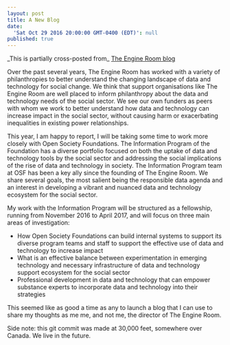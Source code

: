```yaml
---
layout: post
title: A New Blog
date:
  'Sat Oct 29 2016 20:00:00 GMT-0400 (EDT)': null
published: true
---
```


<p>_This is partially cross-posted from_ <a href="https://www.theengineroom.org/a-temporary-transfer-data-and-technology-fellowship-at-open-society-foundations/">The Engine Room blog</a>
</p>

<p>Over the past several years, The Engine Room has worked with a variety of philanthropies to better understand the changing landscape of data and technology for social change. We think that support organisations like The Engine Room are well placed to inform philanthropy about the data and technology needs of the social sector. We see our own funders as peers with whom we work to better understand how data and technology can increase impact in the social sector, without causing harm or exacerbating inequalities in existing power relationships.

This year, I am happy to report, I will be taking some time to work more closely with Open Society Foundations. The Information Program of the Foundation has a diverse portfolio focused on both the uptake of data and technology tools by the social sector and addressing the social implications of the rise of data and technology in society. The Information Program team at OSF has been a key ally since the founding of The Engine Room. We share several goals, the most salient being the responsible data agenda and an interest in developing a vibrant and nuanced data and technology ecosystem for the social sector.</p>

My work with the Information Program will be structured as a fellowship, running from November 2016 to April 2017, and will focus on three main areas of investigation:

- How Open Society Foundations can build internal systems to support its diverse program teams and staff to support the effective use of data and technology to increase impact
- What is an effective balance between experimentation in emerging technology and necessary infrastructure of data and technology support ecosystem for the social sector
- Professional development in data and technology that can empower substance experts to incorporate data and technology into their strategies


<p>

This seemed like as good a time as any to launch a blog that I can use to share my thoughts as me me, and not me, the director of The Engine Room. 

</p>
<p>
Side note: this git commit was made at 30,000 feet, somewhere over Canada. We live in the future.
</p>
